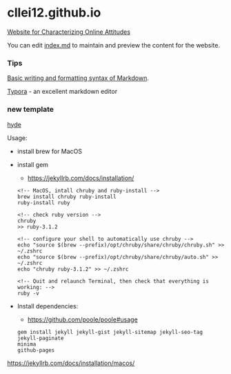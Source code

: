 # cllei12.github.io

[Website for Characterizing Online Attitudes](https://cllei12.github.io/)

You can edit [index.md](index.md) to maintain and preview the content for the website.

### Tips

[Basic writing and formatting syntax of Markdown](https://docs.github.com/en/github/writing-on-github/getting-started-with-writing-and-formatting-on-github/basic-writing-and-formatting-syntax).

[Typora](https://typora.io/) - an excellent markdown editor

### new template 

[hyde](https://github.com/poole/hyde)

Usage: 
- install brew for MacOS
- install gem 
    - https://jekyllrb.com/docs/installation/

    ```shell
    <!-- MacOS, intall chruby and ruby-install -->
    brew install chruby ruby-install
    ruby-install ruby

    <!-- check ruby version -->
    chruby
    >> ruby-3.1.2

    <!-- configure your shell to automatically use chruby -->
    echo "source $(brew --prefix)/opt/chruby/share/chruby/chruby.sh" >> ~/.zshrc
    echo "source $(brew --prefix)/opt/chruby/share/chruby/auto.sh" >> ~/.zshrc
    echo "chruby ruby-3.1.2" >> ~/.zshrc

    <!-- Quit and relaunch Terminal, then check that everything is working: -->
    ruby -v
    ```
- Install dependencies:
    - https://github.com/poole/poole#usage
    ```shell
    gem install jekyll jekyll-gist jekyll-sitemap jekyll-seo-tag jekyll-paginate
    minima
    github-pages
    ```

https://jekyllrb.com/docs/installation/macos/
